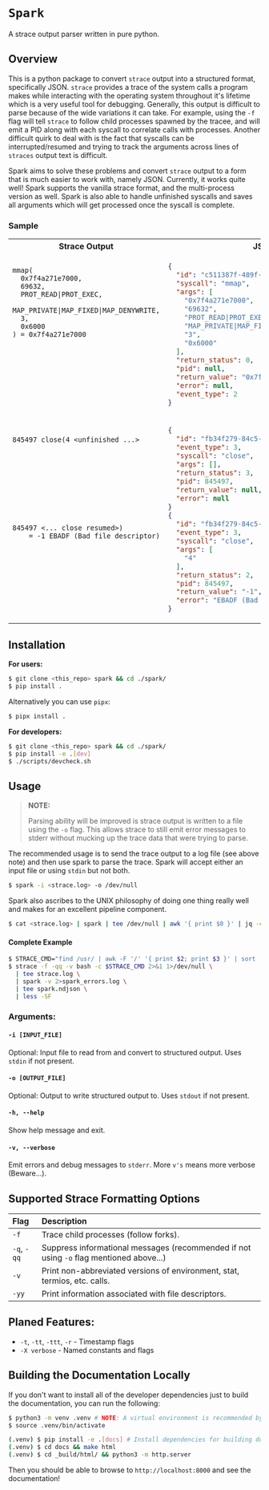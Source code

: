 # `Spark`

A strace output parser written in pure python.

## Overview

This is a python package to convert `strace` output into a structured format,
specifically JSON. `strace` provides a trace of the system calls a program makes
while interacting with the operating system throughout it's lifetime which is a
very useful tool for debugging. Generally, this output is difficult to parse
because of the wide variations it can take. For example, using the `-f` flag
will tell `strace` to follow child processes spawned by the tracee, and will
emit a PID along with each syscall to correlate calls with processes. Another
difficult quirk to deal with is the fact that syscalls can be
interrupted/resumed and trying to track the arguments across lines of `straces`
output text is difficult.

Spark aims to solve these problems and convert `strace` output to a form that is
much easier to work with, namely JSON. Currently, it works quite well! Spark
supports the vanilla strace format, and the multi-process version as well. Spark
is also able to handle unfinished syscalls and saves all arguments which will
get processed once the syscall is complete.

### Sample

<table>
<tr>
<th>Strace Output</th>
<th>JSON</th>
</tr>
<tr>
<td>

```
mmap(
  0x7f4a271e7000,
  69632,
  PROT_READ|PROT_EXEC,
  MAP_PRIVATE|MAP_FIXED|MAP_DENYWRITE,
  3,
  0x6000
) = 0x7f4a271e7000









```

</td>
<td>

```json
{
  "id": "c511387f-489f-4263-a970-d7eaac46390c",
  "syscall": "mmap",
  "args": [
    "0x7f4a271e7000",
    "69632",
    "PROT_READ|PROT_EXEC",
    "MAP_PRIVATE|MAP_FIXED|MAP_DENYWRITE",
    "3",
    "0x6000"
  ],
  "return_status": 0,
  "pid": null,
  "return_value": "0x7f4a271e7000",
  "error": null,
  "event_type": 2
}
```

</td>
</tr>
<tr>
<td>

```
845497 close(4 <unfinished ...>










845497 <... close resumed>)
    = -1 EBADF (Bad file descriptor)









```

</td>
<td>

```json
{
  "id": "fb34f279-84c5-4a09-b7c9-b1f71e9c73d4",
  "event_type": 3,
  "syscall": "close",
  "args": [],
  "return_status": 3,
  "pid": 845497,
  "return_value": null,
  "error": null
}
{
  "id": "fb34f279-84c5-4a09-b7c9-b1f71e9c73d4",
  "event_type": 3,
  "syscall": "close",
  "args": [
    "4"
  ],
  "return_status": 2,
  "pid": 845497,
  "return_value": "-1",
  "error": "EBADF (Bad file descriptor)"
}
```
</td>
</tr>
</table>

## Installation

**For users:**

```sh
$ git clone <this_repo> spark && cd ./spark/
$ pip install .
```

Alternatively you can use `pipx`:
```sh
$ pipx install .
```

**For developers:**

```sh
$ git clone <this_repo> spark && cd ./spark/
$ pip install -e .[dev]
$ ./scripts/devcheck.sh
```

## Usage

> **NOTE:**
>
> Parsing ability will be improved is strace output is written to a file using
> the `-o` flag. This allows strace to still emit error messages to stderr
> without mucking up the trace data that were trying to parse.

The recommended usage is to send the trace output to a log file (see above note)
and then use spark to parse the trace. Spark will accept either an input file or
using `stdin` but not both.

```sh
$ spark -i <strace.log> -o /dev/null
```

Spark also ascribes to the UNIX philosophy of doing one thing really well and
makes for an excellent pipeline component.

```sh
$ cat <strace.log> | spark | tee /dev/null | awk '{ print $0 }' | jq -cC | less -R
```

#### Complete Example

```sh
$ STRACE_CMD="find /usr/ | awk -F '/' '{ print $2; print $3 }' | sort | uniq"
$ strace -f -qq -v bash -c $STRACE_CMD 2>&1 1>/dev/null \
  | tee strace.log \
  | spark -v 2>spark_errors.log \
  | tee spark.ndjson \
  | less -SF
```


### Arguments:

#### `-i [INPUT_FILE]`

Optional: Input file to read from and convert to structured output. Uses `stdin`
if not present.

#### `-o [OUTPUT_FILE]`

Optional: Output to write structured output to. Uses `stdout` if not present.

#### `-h, --help`

Show help message and exit.

#### `-v, --verbose`

Emit errors and debug messages to `stderr`. More `v's` means more verbose
(Beware...).

## Supported Strace Formatting Options

| Flag        | Description                                                                             |
|:------------|:----------------------------------------------------------------------------------------|
| `-f`        | Trace child processes (follow forks).                                                   |
| `-q`, `-qq` | Suppress informational messages (recommended if not using `-o` flag mentioned above...) |
| `-v`        | Print non-abbreviated versions of environment, stat, termios, etc.  calls.              |
| `-yy`       | Print information associated with file descriptors.                                     |

## Planed Features:
 * `-t`, `-tt`, `-ttt`, `-r` - Timestamp flags
 * `-X verbose` - Named constants and flags

## Building the Documentation Locally

If you don't want to install all of the developer dependencies just to build the
documentation, you can run the following:

```sh
$ python3 -m venv .venv # NOTE: A virtual environment is recommended by sphinx.
$ source .venv/bin/activate

(.venv) $ pip install -e .[docs] # Install dependencies for building documentation.
(.venv) $ cd docs && make html
(.venv) $ cd _build/html/ && python3 -m http.server
```

Then you should be able to browse to `http://localhost:8000` and see the documentation!
